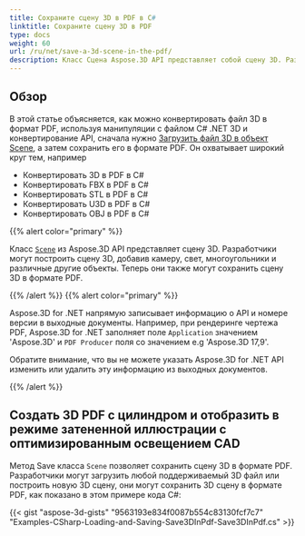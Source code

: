 ```yaml
---
title: Сохраните сцену 3D в PDF в C#
linktitle: Сохраните сцену 3D в PDF
type: docs
weight: 60
url: /ru/net/save-a-3d-scene-in-the-pdf/
description: Класс Сцена Aspose.3D API представляет собой сцену 3D. Разработчики могут построить сцену 3D, добавив камеру, свет, многоугольники и различные другие объекты. Теперь они также могут сохранить сцену 3D в формате PDF.
---
```

##  **Обзор**

В этой статье объясняется, как можно конвертировать файл 3D в формат PDF, используя манипуляции с файлом C# .NET 3D и конвертирование API, сначала нужно [Загрузить файл 3D в объект Scene](https://docs.aspose.com/3d/net/create-and-read-an-existing-3d-scene/), а затем сохранить его в формате PDF. Он охватывает широкий круг тем, например

- Конвертировать 3D в PDF в C#
- Конвертировать FBX в PDF в C#
- Конвертировать STL в PDF в C#
- Конвертировать U3D в PDF в C#
- Конвертировать OBJ в PDF в C#

{{% alert color="primary" %}} 

Класс [`Scene`](https://reference.aspose.com/3d/net/aspose.threed/scene) из Aspose.3D API представляет сцену 3D. Разработчики могут построить сцену 3D, добавив камеру, свет, многоугольники и различные другие объекты. Теперь они также могут сохранить сцену 3D в формате PDF.

{{% /alert %}} {{% alert color="primary" %}} 

Aspose.3D for .NET напрямую записывает информацию о API и номере версии в выходные документы. Например, при рендеринге чертежа PDF, Aspose.3D for .NET заполняет поле `Application` значением 'Aspose.3D' и `PDF Producer` поля со значением e.g 'Aspose.3D 17,9'.

Обратите внимание, что вы не можете указать Aspose.3D for .NET API изменить или удалить эту информацию из выходных документов.

{{% /alert %}} 
##  **Создать 3D PDF с цилиндром и отобразить в режиме затененной иллюстрации с оптимизированным освещением CAD**
Метод Save класса `Scene` позволяет сохранить сцену 3D в формате PDF. Разработчики могут загрузить любой поддерживаемый 3D файл или построить новую 3D сцену, они могут сохранить 3D сцену в формате PDF, как показано в этом примере кода C#:

{{< gist "aspose-3d-gists" "9563193e834f0087b554c83130fcf7c7" "Examples-CSharp-Loading-and-Saving-Save3DInPdf-Save3DInPdf.cs" >}}
